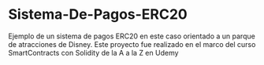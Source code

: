 # Sistema-De-Pagos-ERC20
 Ejemplo de un sistema de pagos ERC20 en este caso orientado a un parque de atracciones de Disney. Este proyecto fue realizado en el marco del curso SmartContracts con Solidity de la A a la Z en Udemy
